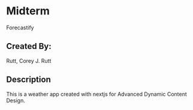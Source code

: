 # Midterm
Forecastify

## Created By:
Rutt, Corey J. Rutt

## Description

This is a weather app created with nextjs for Advanced Dynamic Content Design.